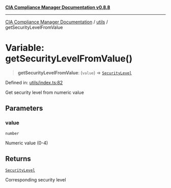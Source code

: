 [**CIA Compliance Manager Documentation v0.8.8**](../../README.md)

***

[CIA Compliance Manager Documentation](../../modules.md) / [utils](../README.md) / getSecurityLevelFromValue

# Variable: getSecurityLevelFromValue()

> **getSecurityLevelFromValue**: (`value`) => [`SecurityLevel`](../../index/type-aliases/SecurityLevel.md)

Defined in: [utils/index.ts:82](https://github.com/Hack23/cia-compliance-manager/blob/67855c73d041b21b5f90a46884e0e48cd0961cda/src/utils/index.ts#L82)

Get security level from numeric value

## Parameters

### value

`number`

Numeric value (0-4)

## Returns

[`SecurityLevel`](../../index/type-aliases/SecurityLevel.md)

Corresponding security level

